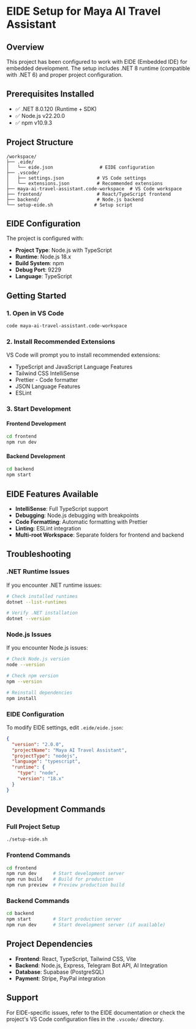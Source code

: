 # EIDE Setup for Maya AI Travel Assistant

## Overview
This project has been configured to work with EIDE (Embedded IDE) for embedded development. The setup includes .NET 8 runtime (compatible with .NET 6) and proper project configuration.

## Prerequisites Installed
- ✅ .NET 8.0.120 (Runtime + SDK)
- ✅ Node.js v22.20.0
- ✅ npm v10.9.3

## Project Structure
```
/workspace/
├── .eide/
│   └── eide.json                 # EIDE configuration
├── .vscode/
│   ├── settings.json            # VS Code settings
│   └── extensions.json          # Recommended extensions
├── maya-ai-travel-assistant.code-workspace  # VS Code workspace
├── frontend/                    # React/TypeScript frontend
├── backend/                     # Node.js backend
└── setup-eide.sh               # Setup script
```

## EIDE Configuration
The project is configured with:
- **Project Type**: Node.js with TypeScript
- **Runtime**: Node.js 18.x
- **Build System**: npm
- **Debug Port**: 9229
- **Language**: TypeScript

## Getting Started

### 1. Open in VS Code
```bash
code maya-ai-travel-assistant.code-workspace
```

### 2. Install Recommended Extensions
VS Code will prompt you to install recommended extensions:
- TypeScript and JavaScript Language Features
- Tailwind CSS IntelliSense
- Prettier - Code formatter
- JSON Language Features
- ESLint

### 3. Start Development

#### Frontend Development
```bash
cd frontend
npm run dev
```

#### Backend Development
```bash
cd backend
npm start
```

## EIDE Features Available
- **IntelliSense**: Full TypeScript support
- **Debugging**: Node.js debugging with breakpoints
- **Code Formatting**: Automatic formatting with Prettier
- **Linting**: ESLint integration
- **Multi-root Workspace**: Separate folders for frontend and backend

## Troubleshooting

### .NET Runtime Issues
If you encounter .NET runtime issues:
```bash
# Check installed runtimes
dotnet --list-runtimes

# Verify .NET installation
dotnet --version
```

### Node.js Issues
If you encounter Node.js issues:
```bash
# Check Node.js version
node --version

# Check npm version
npm --version

# Reinstall dependencies
npm install
```

### EIDE Configuration
To modify EIDE settings, edit `.eide/eide.json`:
```json
{
  "version": "2.0.0",
  "projectName": "Maya AI Travel Assistant",
  "projectType": "nodejs",
  "language": "typescript",
  "runtime": {
    "type": "node",
    "version": "18.x"
  }
}
```

## Development Commands

### Full Project Setup
```bash
./setup-eide.sh
```

### Frontend Commands
```bash
cd frontend
npm run dev      # Start development server
npm run build    # Build for production
npm run preview  # Preview production build
```

### Backend Commands
```bash
cd backend
npm start        # Start production server
npm run dev      # Start development server (if available)
```

## Project Dependencies
- **Frontend**: React, TypeScript, Tailwind CSS, Vite
- **Backend**: Node.js, Express, Telegram Bot API, AI Integration
- **Database**: Supabase (PostgreSQL)
- **Payment**: Stripe, PayPal integration

## Support
For EIDE-specific issues, refer to the EIDE documentation or check the project's VS Code configuration files in the `.vscode/` directory.